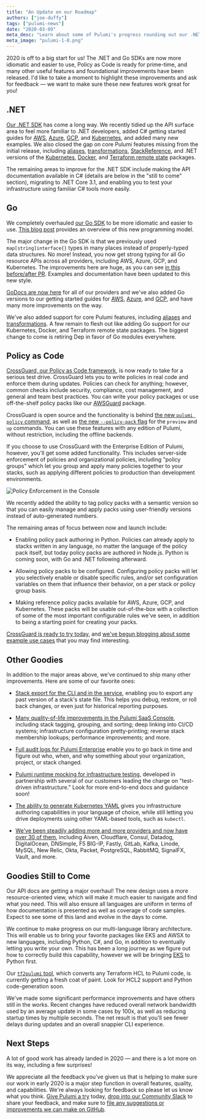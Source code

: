 ```yaml
---
title: "An Update on our Roadmap"
authors: ["joe-duffy"]
tags: ["pulumi-news"]
date: "2020-03-09"
meta_desc: "Learn about some of Pulumi's progress rounding out our .NET and Go SDKs in addition to infrastructure validation using testing and Policy as Code."
meta_image: "pulumi-1-0.png"
---
```


2020 is off to a big start for us! The .NET and Go SDKs are now more idiomatic and easier to use, Policy as Code is ready for prime-time, and many other useful features and foundational improvements have been released. I'd like to take a moment to highlight these improvements and ask for feedback &mdash; we want to make sure these new features work great for you!

<!--more-->

## .NET

[Our .NET SDK](/docs/languages-sdks/dotnet/) has come a long way. We recently tidied up the API surface area to feel more familiar to .NET developers, added C# getting started guides for [AWS](/docs/clouds/aws/get-started/?language=csharp), [Azure](/docs/clouds/azure/get-started/?language=csharp), [GCP](/docs/clouds/aws/get-started/?language=csharp), and [Kubernetes](/docs/clouds/aws/get-started/?language=csharp), and added many new examples. We also closed the gap on core Pulumi features missing from the initial release, including [aliases](/docs/concepts/resources/#aliases), [transformations](/docs/concepts/resources/#transformations), [StackReference](/docs/concepts/stack/#stackreferences), and .NET versions of the [Kubernetes](https://github.com/pulumi/pulumi-kubernetes), [Docker](https://github.com/pulumi/pulumi-docker), and [Terraform remote state](https://github.com/pulumi/pulumi-terraform) packages.

The remaining areas to improve for the .NET SDK include making the API documentation available in C# (details are below in the "still to come" section), migrating to .NET Core 3.1, and enabling you to test your infrastructure using familiar C# tools more easily.

## Go

We completely overhauled [our Go SDK](/docs/languages-sdks/go/) to be more idiomatic and easier to use. [This blog post](/blog/go-sdk-road-to-2/) provides an overview of this new programming model.

The major change in the Go SDK is that we previously used `map[string]interface{}` types in many places instead of properly-typed data structures. No more! Instead, you now get strong typing for all Go resource APIs across all providers, including AWS, Azure, GCP, and Kubernetes. The improvements here are huge, as you can see [in this before/after PR](https://github.com/pulumi/examples/commit/b88f385a8951f81fe41cb4f40eb940b074e9263b#diff-07803f7bc3bff97871e6e3eea7287cb8). Examples and documentation have been updated to this new style.

[GoDocs are now here](/docs/reference/pkg?language=golang ) for all of our providers and we've also added Go versions to our getting started guides for [AWS](/docs/get-started/aws?language=golang), [Azure](/docs/get-started/azure?language=golang), and [GCP](/docs/get-started/gcp?language=golang), and have many more improvements on the way.

We've also added support for core Pulumi features, including [aliases](/docs/concepts/resources#aliases) and [transformations](/docs/concepts/resources#transformations). A few remain to flesh out like adding Go support for our Kubernetes, Docker, and Terraform remote state packages. The biggest change to come is retiring Dep in favor of Go modules everywhere.

## Policy as Code

[CrossGuard, our Policy as Code framework](/docs/using-pulumi/crossguard/), is now ready to take for a serious test drive. CrossGuard lets you to write policies in real code and enforce them during updates. Policies can check for anything; however, common checks include security, compliance, cost management, and general and team best practices. You can write your policy packages or use off-the-shelf policy packs like our [AWSGuard](/docs/using-pulumi/crossguard/awsguard/) package.

CrossGuard is open source and the functionality is behind [the new `pulumi policy` command](/docs/cli/pulumi_policy), as well as [the new `--policy-pack` flag](/docs/cli/pulumi_up#options) for the `preview` and `up` commands. You can use these features with any edition of Pulumi, without restriction, including the offline backends.

If you choose to use CrossGuard with the Enterprise Edition of Pulumi, however, you'll get some added functionality. This includes server-side enforcement of policies and organizational policies, including "policy groups" which let you group and apply many policies together to your stacks, such as applying different policies to production than development environments.

![Policy Enforcement in the Console](./PolicyEnforcement.png)

We recently added the ability to tag policy packs with a semantic version so that you can easily manage and apply packs using user-friendly versions instead of auto-generated numbers.

The remaining areas of focus between now and launch include:

* Enabling policy pack authoring in Python. Policies can already apply to stacks written in any language, no matter the language of the policy pack itself, but today policy packs are authored in Node.js. Python is coming soon, with Go and .NET following afterward.

* Allowing policy packs to be configured. Configuring policy packs will let you selectively enable or disable specific rules, and/or set configuration variables on them that influence their behavior, on a per stack or policy group basis.

* Making reference policy packs available for AWS, Azure, GCP, and Kubernetes. These packs will be usable out-of-the-box with a collection of some of the most important configurable rules we've seen, in addition to being a starting point for creating your packs.

[CrossGuard is ready to try today](/docs/using-pulumi/crossguard/get-started/), and [we've begun blogging about some example use cases](/blog/manage-infrastructure-with-pac) that you may find interesting.

## Other Goodies

In addition to the major areas above, we've continued to ship many other improvements. Here are some of our favorite ones:

* [Stack export for the CLI and in the service](/docs/cli/pulumi_stack_export/), enabling you to export any past version of a stack's state file. This helps you debug, restore, or roll back changes, or even just for historical reporting purposes.

* [Many quality-of-life improvements in the Pulumi SaaS Console](/blog/pulumi-service-improvements_02-2020/), including stack tagging, grouping, and sorting; deep linking into CI/CD systems; infrastructure configuration pretty-printing; reverse stack membership lookups; performance improvements; and more.

* [Full audit logs for Pulumi Enterprise](/blog/auditing-your-organizations-infrastructure-as-code-activity/) enable you to go back in time and figure out who, when, and why something about your organization, project, or stack changed.

* [Pulumi runtime mocking for infrastructure testing](https://github.com/pulumi/pulumi/pull/3738), developed in partnership with several of our customers leading the charge on "test-driven infrastructure." Look for more end-to-end docs and guidance soon!

* [The ability to generate Kubernetes YAML](/blog/kubernetes-yaml-generation/) gives you infrastructure authoring capabilities in your language of choice, while still letting you drive deployments using other YAML-based tools, such as `kubectl`.

* [We've been steadily adding more and more providers and now have over 30 of them](/registry), including Aiven, Cloudflare, Consul, Datadog, DigitalOcean, DNSimple, F5 BIG-IP, Fastly, GitLab, Kafka, Linode, MySQL, New Relic, Okta, Packet, PostgreSQL, RabbitMQ, SignalFX, Vault, and more.

## Goodies Still to Come

Our API docs are getting a major overhaul! The new design uses a more resource-oriented view, which will make it much easier to navigate and find what you need. This will also ensure all languages are uniform in terms of how documentation is presented as well as coverage of code samples. Expect to see some of this land and evolve in the days to come.

We continue to make progress on our multi-language library architecture. This will enable us to bring your favorite packages like EKS and AWSX to new languages, including Python, C#, and Go, in addition to eventually letting you write your own. This has been a long journey as we figure out how to correctly build this capability, however we will be bringing [EKS](https://github.com/pulumi/pulumi-eks) to Python first.

Our [`tf2pulumi` tool](https://github.com/pulumi/tf2pulumi), which converts any Terraform HCL to Pulumi code, is currently getting a fresh coat of paint. Look for HCL2 support and Python code-generation soon.

We've made some significant performance improvements and have others still in the works. Recent changes have reduced overall network bandwidth used by an average update in some cases by 100x, as well as reducing startup times by multiple seconds. The net result is that you'll see fewer delays during updates and an overall snappier CLI experience.

## Next Steps

A lot of good work has already landed in 2020 &mdash; and there is a lot more on its way, including a few surprises!

We appreciate all the feedback you've given us that is helping to make sure our work in early 2020 is a major step function in overall features, quality, and capabilities. We're always looking for feedback so please let us know what you think. [Give Pulumi a try](/docs/get-started/) today, [drop into our Community Slack](https://slack.pulumi.com) to share your feedback, and make sure to [file any suggestions or improvements we can make on GitHub](https://github.com/pulumi/pulumi/issues/new).

